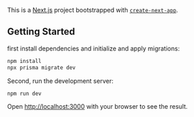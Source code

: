 This is a [Next.js](https://nextjs.org/) project bootstrapped with [`create-next-app`](https://github.com/vercel/next.js/tree/canary/packages/create-next-app).

## Getting Started
first install dependencies and initialize and apply migrations:
```bash
npm install
npx prisma migrate dev
```

Second, run the development server:

```bash
npm run dev
```

Open [http://localhost:3000](http://localhost:3000) with your browser to see the result.
